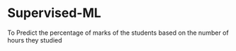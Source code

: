 # Supervised-ML
To Predict the percentage of marks of the students based on the number of hours they studied
